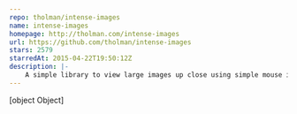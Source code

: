 ```yaml
---
repo: tholman/intense-images
name: intense-images
homepage: http://tholman.com/intense-images
url: https://github.com/tholman/intense-images
stars: 2579
starredAt: 2015-04-22T19:50:12Z
description: |-
    A simple library to view large images up close using simple mouse interaction, and the full screen.
---
```


[object Object]
